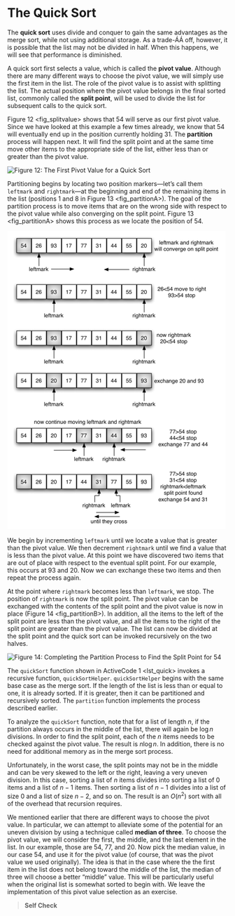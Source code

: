 The Quick Sort
==============

The **quick sort** uses divide and conquer to gain the same advantages
as the merge sort, while not using additional storage. As a trade-ÁÁ
off, however, it is possible that the list may not be divided in half.
When this happens, we will see that performance is diminished.

A quick sort first selects a value, which is called the **pivot value**.
Although there are many different ways to choose the pivot value, we
will simply use the first item in the list. The role of the pivot value
is to assist with splitting the list. The actual position where the
pivot value belongs in the final sorted list, commonly called the
**split point**, will be used to divide the list for subsequent calls to
the quick sort.

Figure 12 &lt;fig\_splitvalue&gt; shows that 54 will serve as our first
pivot value. Since we have looked at this example a few times already,
we know that 54 will eventually end up in the position currently holding
31. The **partition** process will happen next. It will find the split
point and at the same time move other items to the appropriate side of
the list, either less than or greater than the pivot value.

![Figure 12: The First Pivot Value for a Quick
Sort](Figures/firstsplit.png)

Partitioning begins by locating two position markers—let’s call them
`leftmark` and `rightmark`—at the beginning and end of the remaining
items in the list (positions 1 and 8 in
Figure 13 &lt;fig\_partitionA&gt;). The goal of the partition process is
to move items that are on the wrong side with respect to the pivot value
while also converging on the split point.
Figure 13 &lt;fig\_partitionA&gt; shows this process as we locate the
position of 54.

![Figure 13: Finding the Split Point for 54](Figures/partitionA.png)

We begin by incrementing `leftmark` until we locate a value that is
greater than the pivot value. We then decrement `rightmark` until we
find a value that is less than the pivot value. At this point we have
discovered two items that are out of place with respect to the eventual
split point. For our example, this occurs at 93 and 20. Now we can
exchange these two items and then repeat the process again.

At the point where `rightmark` becomes less than `leftmark`, we stop.
The position of `rightmark` is now the split point. The pivot value can
be exchanged with the contents of the split point and the pivot value is
now in place (Figure 14 &lt;fig\_partitionB&gt;). In addition, all the
items to the left of the split point are less than the pivot value, and
all the items to the right of the split point are greater than the pivot
value. The list can now be divided at the split point and the quick sort
can be invoked recursively on the two halves.

![Figure 14: Completing the Partition Process to Find the Split Point
for 54](Figures/partitionB.png)

The `quickSort` function shown in ActiveCode 1 &lt;lst\_quick&gt;
invokes a recursive function, `quickSortHelper`. `quickSortHelper`
begins with the same base case as the merge sort. If the length of the
list is less than or equal to one, it is already sorted. If it is
greater, then it can be partitioned and recursively sorted. The
`partition` function implements the process described earlier.

To analyze the `quickSort` function, note that for a list of length *n*,
if the partition always occurs in the middle of the list, there will
again be $\log n$ divisions. In order to find the split point, each of
the *n* items needs to be checked against the pivot value. The result is
$n\log n$. In addition, there is no need for additional memory as in the
merge sort process.

Unfortunately, in the worst case, the split points may not be in the
middle and can be very skewed to the left or the right, leaving a very
uneven division. In this case, sorting a list of *n* items divides into
sorting a list of 0 items and a list of $n-1$ items. Then sorting a list
of $n-1$ divides into a list of size 0 and a list of size $n-2$, and so
on. The result is an $O(n^{2})$ sort with all of the overhead that
recursion requires.

We mentioned earlier that there are different ways to choose the pivot
value. In particular, we can attempt to alleviate some of the potential
for an uneven division by using a technique called **median of three**.
To choose the pivot value, we will consider the first, the middle, and
the last element in the list. In our example, those are 54, 77, and 20.
Now pick the median value, in our case 54, and use it for the pivot
value (of course, that was the pivot value we used originally). The idea
is that in the case where the the first item in the list does not belong
toward the middle of the list, the median of three will choose a better
“middle” value. This will be particularly useful when the original list
is somewhat sorted to begin with. We leave the implementation of this
pivot value selection as an exercise.

> **Self Check**
